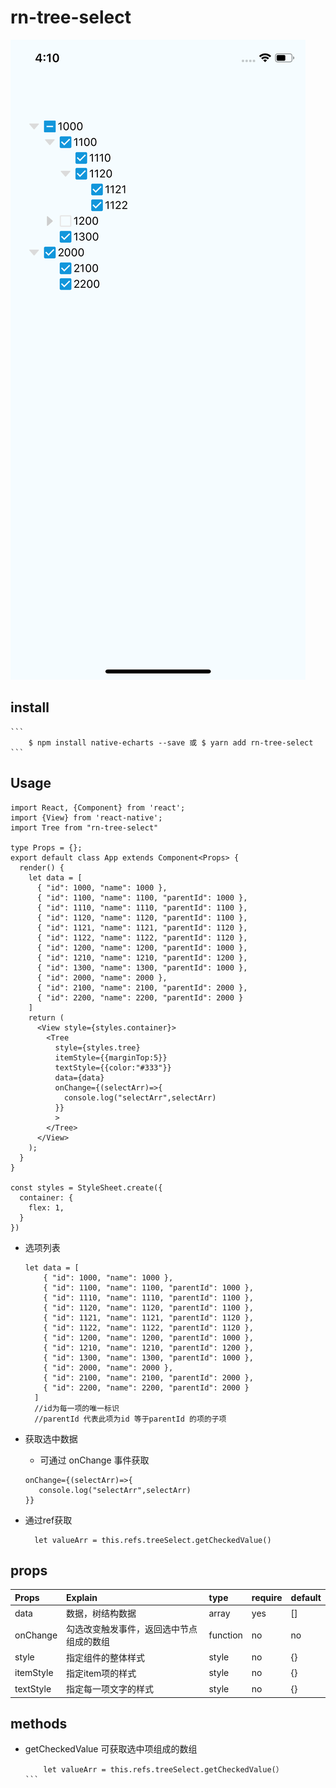 # rn-tree-select

![The final rendering](./rn-tree-select.png)

## install
    ```
        $ npm install native-echarts --save 或 $ yarn add rn-tree-select 
    ```
## Usage
  ```
  import React, {Component} from 'react';
  import {View} from 'react-native';
  import Tree from "rn-tree-select"

  type Props = {};
  export default class App extends Component<Props> {
    render() {
      let data = [
        { "id": 1000, "name": 1000 },
        { "id": 1100, "name": 1100, "parentId": 1000 },
        { "id": 1110, "name": 1110, "parentId": 1100 },
        { "id": 1120, "name": 1120, "parentId": 1100 },
        { "id": 1121, "name": 1121, "parentId": 1120 },
        { "id": 1122, "name": 1122, "parentId": 1120 },
        { "id": 1200, "name": 1200, "parentId": 1000 },
        { "id": 1210, "name": 1210, "parentId": 1200 },
        { "id": 1300, "name": 1300, "parentId": 1000 },
        { "id": 2000, "name": 2000 },
        { "id": 2100, "name": 2100, "parentId": 2000 },
        { "id": 2200, "name": 2200, "parentId": 2000 }
      ]
      return (
        <View style={styles.container}>
          <Tree 
            style={styles.tree} 
            itemStyle={{marginTop:5}}
            textStyle={{color:"#333"}}
            data={data}
            onChange={(selectArr)=>{
              console.log("selectArr",selectArr)
            }}
            >
          </Tree>
        </View>
      );
    }
  }

  const styles = StyleSheet.create({
    container: {
      flex: 1,
    }
  })
  ```
+ 选项列表
  ```
  let data = [
      { "id": 1000, "name": 1000 },
      { "id": 1100, "name": 1100, "parentId": 1000 },
      { "id": 1110, "name": 1110, "parentId": 1100 },
      { "id": 1120, "name": 1120, "parentId": 1100 },
      { "id": 1121, "name": 1121, "parentId": 1120 },
      { "id": 1122, "name": 1122, "parentId": 1120 },
      { "id": 1200, "name": 1200, "parentId": 1000 },
      { "id": 1210, "name": 1210, "parentId": 1200 },
      { "id": 1300, "name": 1300, "parentId": 1000 },
      { "id": 2000, "name": 2000 },
      { "id": 2100, "name": 2100, "parentId": 2000 },
      { "id": 2200, "name": 2200, "parentId": 2000 }
    ]
    //id为每一项的唯一标识
    //parentId 代表此项为id 等于parentId 的项的子项
  ```    

+ 获取选中数据
  - 可通过 onChange 事件获取
  ```
  onChange={(selectArr)=>{
     console.log("selectArr",selectArr)
  }}
  ```
- 通过ref获取

  ```
    let valueArr = this.refs.treeSelect.getCheckedValue()
  ```



## props

|Props|Explain|type|require|default|          
|:-------|:--------|:--------|:-------|:----------|
|data|数据，树结构数据|array|yes|[]|    
|onChange|勾选改变触发事件，返回选中节点组成的数组|function|no|no|  
|style|指定组件的整体样式|style|no|{}|
|itemStyle|指定item项的样式|style|no|{}|
|textStyle|指定每一项文字的样式|style|no|{}|

## methods
 - getCheckedValue 可获取选中项组成的数组
    ````
        let valueArr = this.refs.treeSelect.getCheckedValue(）
    ```
